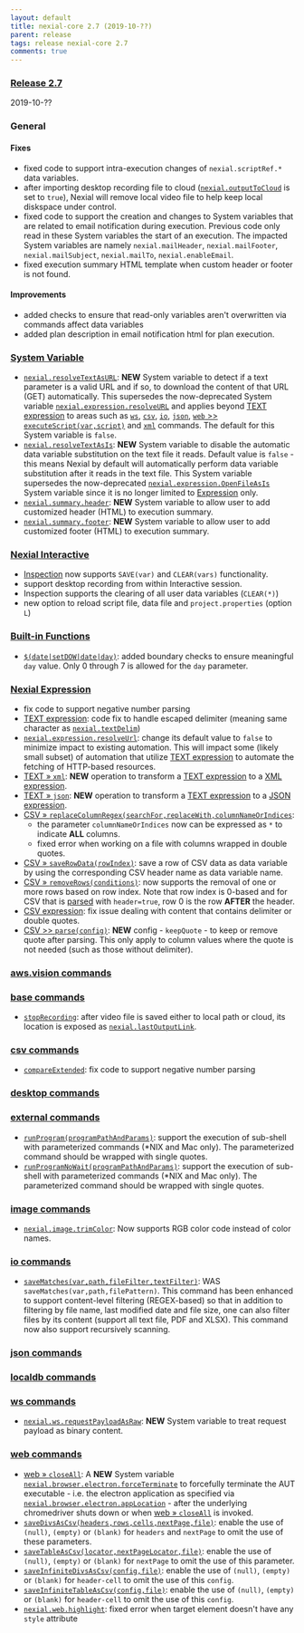 ```yaml
---
layout: default
title: nexial-core 2.7 (2019-10-??)
parent: release
tags: release nexial-core 2.7
comments: true
---
```


### <a href="https://github.com/nexiality/nexial-core/releases/tag/nexial-core-v2.7_0???" class="external-link" target="_nexial_link">Release 2.7</a>
2019-10-??


### General
#### Fixes
- fixed code to support intra-execution changes of `nexial.scriptRef.*` data variables.
- after importing desktop recording file to cloud ([`nexial.outputToCloud`](../systemvars/index#nexial.outputToCloud) 
  is set to `true`), Nexial will remove local video file to help keep local diskspace under control.
- fixed code to support the creation and changes to System variables that are related to email notification during 
  execution. Previous code only read in these System variables the start of an execution. The impacted System variables 
  are namely `nexial.mailHeader`, `nexial.mailFooter`, `nexial.mailSubject`, `nexial.mailTo`, `nexial.enableEmail`.
- fixed execution summary HTML template when custom header or footer is not found.

#### Improvements
- added checks to ensure that read-only variables aren't overwritten via commands affect data variables
- added plan description in email notification html for plan execution.


### [System Variable](../systemvars)
- [`nexial.resolveTextAsURL`](../systemvars/index#nexial.resolveTextAsURL): **NEW** System variable to detect if a text 
  parameter is a valid URL and if so, to download the content of that URL (GET) automatically. This supersedes the 
  now-deprecated System variable [`nexial.expression.resolveURL`](../systemvars/index#nexial.expression.resolveURL) and
  applies beyond [TEXT expression](../expressions/TEXTexpression) to areas such as [`ws`](../commands/ws), 
  [`csv`](../commands/csv), [`io`](../commands/io), [`json`](../commands/json), 
  [`web` >> `executeScript(var,script)`](../commands/web/executeScript(var,script)) and [`xml`](../commands/xml) 
  commands. The default for this System variable is `false`.
- [`nexial.resolveTextAsIs`](../systemvars/index#nexial.resolveTextAsIs): **NEW** System variable to disable the 
  automatic data variable substitution on the text file it reads. Default value is `false` - this means Nexial by default
  will automatically perform data variable substitution after it reads in the text file. This System variable supersedes
  the now-deprecated [`nexial.expression.OpenFileAsIs`](../systemvars/index#nexial.expression.OpenFileAsIs) System
  variable since it is no longer limited to [Expression](../expressions) only.
- [`nexial.summary.header`](../systemvars/index#nexial.summary.header): **NEW** System variable to allow user to add 
  customized header (HTML) to execution summary.
- [`nexial.summary.footer`](../systemvars/index#nexial.summary.footer): **NEW** System variable to allow user to add 
  customized footer (HTML) to execution summary.


### [Nexial Interactive](../interactive)
- [Inspection](../interactive/index#inspection) now supports `SAVE(var)` and `CLEAR(vars)` functionality.
- support desktop recording from within Interactive session.
- Inspection supports the clearing of all user data variables (`CLEAR(*)`)
- new option to reload script file, data file and `project.properties` (option `L`)


### [Built-in Functions](../functions)
- [`$(date|setDOW|date|day)`](../functions/$(date).md#datesetdowdateday): added boundary checks to ensure meaningful 
  `day` value. Only 0 through 7 is allowed for the `day` parameter. 


### [Nexial Expression](../expressions)
- fix code to support negative number parsing
- [TEXT expression](../expressions/TEXTexpression): code fix to handle escaped delimiter (meaning same character as 
  [`nexial.textDelim`](../systemvars/index#nexial.textDelim))
- [`nexial.expression.resolveUrl`](../systemvars/index#nexial.expression.resolveUrl): change its default value to
  `false` to minimize impact to existing automation. This will impact some (likely small subset) of automation that
  utilize [TEXT expression](../expressions/TEXTexpression) to automate the fetching of HTTP-based resources.
- [TEXT &raquo; `xml`](../expressions/TEXTexpression#xml): **NEW** operation to transform a 
  [TEXT expression](../expressions/TEXTexpression) to a [XML expression](../expressions/XMLexpression).
- [TEXT &raquo; `json`](../expressions/TEXTexpression#json): **NEW** operation to transform a 
  [TEXT expression](../expressions/TEXTexpression) to a [JSON expression](../expressions/JSONexpression).
- [CSV &raquo; `replaceColumnRegex(searchFor,replaceWith,columnNameOrIndices`](../expressions/CSVexpression#replacecolumnregexsearchforreplacewithcolumnnameorindices):
  - the parameter `columnNameOrIndices` now can be expressed as `*` to indicate **ALL** columns.
  - fixed error when working on a file with columns wrapped in double quotes.
- [CSV &raquo; `saveRowData(rowIndex)`](../expressions/CSVexpression#saveRowData(rowIndex)): save a row of CSV data
  as data variable by using the corresponding CSV header name as data variable name.
- [CSV &raquo; `removeRows(conditions)`](../expressions/CSVexpression#removerowsconditions): now supports the 
  removal of one or more rows based on row index. Note that row index is 0-based and for CSV that is 
  [parsed](../expressions/CSVexpression#parseconfig) with `header=true`, row 0 is the row **AFTER** the header.
- [CSV expression](../expressions/CSVexpression): fix issue dealing with content that contains delimiter or double quotes.
- [CSV >> `parse(config)`](../expressions/CSVexpression#parseconfig): **NEW** config - `keepQuote` - to keep or remove
  quote after parsing. This only apply to column values where the quote is not needed (such as those without delimiter).


### [aws.vision commands](../commands/aws.vision)


### [base commands](../commands/base)
- [`stopRecording`](../commands/base/stopRecording()): after video file is saved either to local path or cloud, its 
  location is exposed as [`nexial.lastOutputLink`](../systemvars/index#nexial.lastOutputLink).


### [csv commands](../commands/csv)
- [`compareExtended`](../commands/csv/compareExtended(var,profile,expected,actual)): fix code to support negative 
  number parsing


### [desktop commands](../commands/desktop)


### [external commands](../commands/external)
- [`runProgram(programPathAndParams)`](../commands/external/runProgram(programPathAndParams)): support the execution 
  of sub-shell with parameterized commands (*NIX and Mac only). The parameterized command should be wrapped with single 
  quotes.
- [`runProgramNoWait(programPathAndParams)`](../commands/external/runProgramNoWait(programPathAndParams)): support 
  the execution of sub-shell with parameterized commands (*NIX and Mac only). The parameterized command should be 
  wrapped with single quotes.


### [image commands](../commands/image)
- [`nexial.image.trimColor`](../systemvars/index#nexial.image.trimColor):  Now supports RGB color code instead of color
  names.
 

### [io commands](../commands/io)
- [`saveMatches(var,path,fileFilter,textFilter)`](../commands/io/saveMatches(var,path,fileFilter,textFilter)):
  WAS `saveMatches(var,path,filePattern)`. This command has been enhanced to support content-level filtering (REGEX-based)
  so that in addition to filtering by file name, last modified date and file size, one can also filter files by its content 
  (support all text file, PDF and XLSX). This command now also support recursively scanning.


### [json commands](../commands/json)


### [localdb commands](../commands/localdb)


### [ws commands](../commands/ws)
- [`nexial.ws.requestPayloadAsRaw`](../systemvars/index#nexial.ws.equestPayloadAsRaw): **NEW** System variable to 
  treat request payload as binary content.


### [web commands](../commands/web)
- [web &raquo; `closeAll`](../commands/web/closeAll()): A **NEW** System variable  
  [`nexial.browser.electron.forceTerminate`](../systemvars/index#nexial.browser.electron.forceTerminate) to forcefully 
  terminate the AUT executable - i.e. the electron application as specified via 
  [`nexial.browser.electron.appLocation`](../systemvars/index#nexial.browser.electron.appLocation) - after the 
  underlying chromedriver shuts down or when [web &raquo; `closeAll`](../commands/web/closeAll()) is invoked.
- [`saveDivsAsCsv(headers,rows,cells,nextPage,file)`](../commands/web/saveDivsAsCsv(headers,rows,cells,nextPage,file)):
  enable the use of `(null)`, `(empty)` or `(blank)` for `headers` and `nextPage` to omit the use of these parameters.
- [`saveTableAsCsv(locator,nextPageLocator,file)`](../commands/web/saveTableAsCsv(locator,nextPageLocator,file)):
  enable the use of `(null)`, `(empty)` or `(blank)` for `nextPage` to omit the use of this parameter.
- [`saveInfiniteDivsAsCsv(config,file)`](../commands/web/saveInfiniteDivsAsCsv(config,file)):
  enable the use of `(null)`, `(empty)` or `(blank)` for `header-cell` to omit the use of this `config`.
- [`saveInfiniteTableAsCsv(config,file)`](../commands/web/saveInfiniteTableAsCsv(config,file)):
  enable the use of `(null)`, `(empty)` or `(blank)` for `header-cell` to omit the use of this `config`.
- [`nexial.web.highlight`](../systemvars/index#nexial.web.highlight): fixed error when target element doesn't have any 
  `style` attribute
